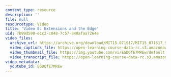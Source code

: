 ```yaml
---
content_type: resource
description: ''
file: null
resourcetype: Video
title: 'Video 8: Extensions and the Edge'
uid: 7b99d590-e1c2-c048-7c57-840afaa7264e
video_files:
  archive_url: https://archive.org/download/MIT15.071S17/MIT15_071S17_Session_8.4.09_300k.mp4
  video_captions_file: https://open-learning-course-data-rc.s3.amazonaws.com/15-071-the-analytics-edge-spring-2017/55df63c1bb545019858e56b2558591bf_EGDQfE7MREw.vtt
  video_thumbnail_file: https://img.youtube.com/vi/EGDQfE7MREw/default.jpg
  video_transcript_file: https://open-learning-course-data-rc.s3.amazonaws.com/15-071-the-analytics-edge-spring-2017/093491ce59039f2c66923a9ac6deaefe_EGDQfE7MREw.pdf
video_metadata:
  youtube_id: EGDQfE7MREw
---
```

